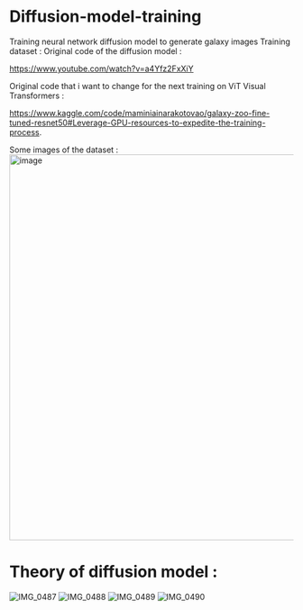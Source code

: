 # Diffusion-model-training
Training neural network diffusion model to generate galaxy images 
Training dataset : 
Original code of the diffusion model :

https://www.youtube.com/watch?v=a4Yfz2FxXiY

Original code that i want to change for the next training on ViT Visual Transformers :

https://www.kaggle.com/code/maminiainarakotovao/galaxy-zoo-fine-tuned-resnet50#Leverage-GPU-resources-to-expedite-the-training-process.

Some images of the dataset :
<img width="1490" height="685" alt="image" src="https://github.com/user-attachments/assets/ea5ea43e-16fa-430f-9a0d-164f77ba93ec" />

# Theory of diffusion model :
![IMG_0487](https://github.com/user-attachments/assets/53e44615-0a77-4f4c-99b9-e9a6d853a025)
![IMG_0488](https://github.com/user-attachments/assets/6912c66f-fc04-470a-93ca-366f2e060a68)
![IMG_0489](https://github.com/user-attachments/assets/5682f885-1b36-49fd-8095-5a5a0acd93c4)
![IMG_0490](https://github.com/user-attachments/assets/a1cc237e-388f-4e3b-98ee-c47926b42964)
